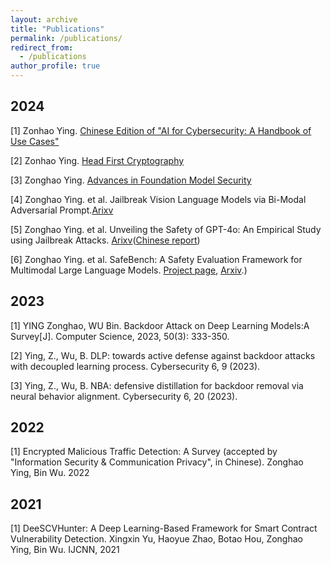 ```yaml
---
layout: archive
title: "Publications"
permalink: /publications/
redirect_from:
  - /publications
author_profile: true
---
```

## 2024
[1] Zonhao Ying. [Chinese Edition of "AI for Cybersecurity: A Handbook of Use Cases"](https://elwood.gitbook.io/ai-for-cybersecurity)

[2] Zonhao Ying. [Head First Cryptography](https://elwood.gitbook.io/head-first-cryptography/)

[3] Zonghao Ying. [Advances in Foundation Model Security](https://elwood.gitbook.io/foundation-model-sec/)

[4] Zonghao Ying. et al. Jailbreak Vision Language Models via Bi-Modal Adversarial Prompt.[Arixv](https://arxiv.org/abs/2406.04031)

[5] Zonghao Ying. et al. Unveiling the Safety of GPT-4o: An Empirical Study using Jailbreak Attacks. [Arixv](https://arxiv.org/abs/2406.06302)([Chinese report](https://mp.weixin.qq.com/s/5fK3WyYnwMND8gXjWb-B2g))

[6] Zonghao Ying. et al. SafeBench: A Safety Evaluation Framework for Multimodal Large Language Models. [Project page](https://safebench-mm.github.io/), [Arxiv](https://arxiv.org/abs/2410.18927).)
## 2023
[1] YING Zonghao, WU Bin. Backdoor Attack on Deep Learning Models:A Survey[J]. Computer Science, 2023, 50(3): 333-350.

[2] Ying, Z., Wu, B. DLP: towards active defense against backdoor attacks with decoupled learning process. Cybersecurity 6, 9 (2023).

[3] Ying, Z., Wu, B. NBA: defensive distillation for backdoor removal via neural behavior alignment. Cybersecurity 6, 20 (2023).
## 2022
[1] Encrypted Malicious Traffic Detection: A Survey (accepted by "Information Security & Communication Privacy", in Chinese). Zonghao Ying, Bin Wu. 2022
## 2021
[1] DeeSCVHunter: A Deep Learning-Based Framework for Smart Contract Vulnerability Detection. Xingxin Yu, Haoyue Zhao, Botao Hou, Zonghao Ying, Bin Wu. IJCNN, 2021
